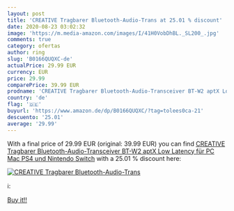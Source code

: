 ```yaml
---
layout: post
title: 'CREATIVE Tragbarer Bluetooth-Audio-Trans at 25.01 % discount'
date: 2020-08-23 03:02:32
image: 'https://m.media-amazon.com/images/I/41H0VobDhBL._SL200_.jpg'
comments: true
category: ofertas
author: ring
slug: 'B0166QUQXC-de'
actualPrice: 29.99 EUR
currency: EUR
price: 29.99
comparePrice: 39.99 EUR
prodname: 'CREATIVE Tragbarer Bluetooth-Audio-Transceiver BT-W2 aptX Low Latency für PC  Mac  PS4 und Nintendo Switch'
country: 'de'
flag: '🇩🇪'
buyurl: 'https://www.amazon.de/dp/B0166QUQXC/?tag=tolees0ca-21'
descuento: '25.01'
average: '29.99'
---
```


With a final price of 29.99 EUR (original: 39.99 EUR) you can find [CREATIVE Tragbarer Bluetooth-Audio-Transceiver BT-W2 aptX Low Latency für PC  Mac  PS4 und Nintendo Switch](https://www.amazon.de/dp/B0166QUQXC/?tag=tolees0ca-21) with a  25.01 % discount here:

[![CREATIVE Tragbarer Bluetooth-Audio-Trans](https://m.media-amazon.com/images/I/41H0VobDhBL._SL200_.jpg)](https://www.amazon.de/dp/B0166QUQXC/?tag=tolees0ca-21)

ℹ️:


[Buy it!!](https://www.amazon.de/dp/B0166QUQXC/?tag=tolees0ca-21)
